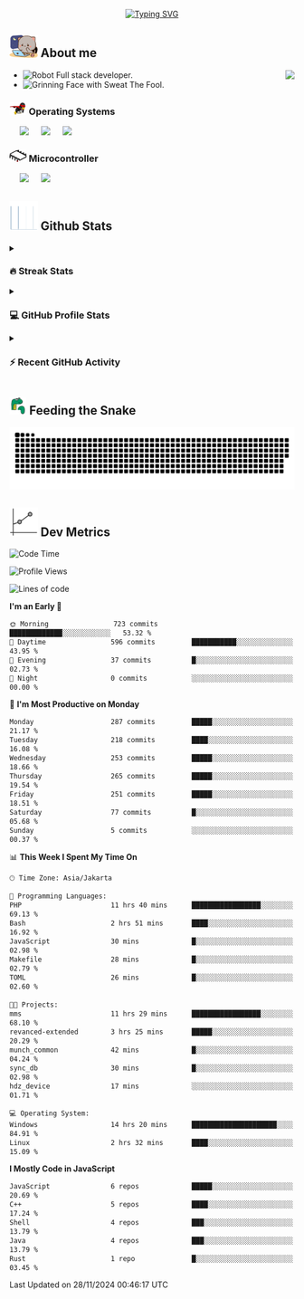 <p align="center">
<a href="https://git.io/typing-svg"><img src="https://readme-typing-svg.herokuapp.com?font=Fira+Code&pause=1000&center=true&vCenter=true&width=435&lines=Ha+ha!+I+am+here!;Told+you+a+storm+was+coming!" alt="Typing SVG" /></a>
</p>

## <picture> <img src = "https://github.com/thunderkex/thunderkex/blob/main/shitspace/goma-cat.gif?raw=true" width = 50px> </picture> About me

<picture> <img align="right" src="https://github.com/thunderkex/thunderkex/blob/main/shitspace/bongo-cat-codes.gif?raw=true"></picture>

- <img src="https://raw.githubusercontent.com/Tarikul-Islam-Anik/Animated-Fluent-Emojis/master/Emojis/Smilies/Robot.png" alt="Robot" width="25" height="25" /> Full stack developer.
- <img src="https://raw.githubusercontent.com/Tarikul-Islam-Anik/Animated-Fluent-Emojis/master/Emojis/Smilies/Grinning%20Face%20with%20Sweat.png" alt="Grinning Face with Sweat" width="25" height="25" /> The Fool.

### <picture> <img src = "https://github.com/thunderkex/thunderkex/blob/main/shitspace/os.gif?raw=true" width = 30px> </picture> Operating Systems

<p align="left">
  &emsp;
    <a href="#"><img src="https://img.shields.io/badge/Linux-FCC624?style=plastic&logo=linux&logoColor=black"></a>
  &emsp;
    <a href="#"><img src="https://img.shields.io/badge/Ubuntu-E95420?style=plastic&logo=ubuntu&logoColor=white"></a>
  &emsp;
    <a href="#"><img src="https://img.shields.io/badge/Windows-0078D6?style=plastic&logo=windows&logoColor=white"></a>
</p>

### <picture> <img src = "https://github.com/thunderkex/thunderkex/blob/main/shitspace/mcr.gif?raw=true" width = 30px> </picture> Microcontroller

<p align="left">
  &emsp;
    <a href="#"><img src="https://img.shields.io/badge/Raspberry%20pi-272e29?style=plastic&logo=raspberrypi&logoColor=pink"></a>
  &emsp;
    <a href="#"><img src="https://img.shields.io/badge/Arduino-364746?style=plastic&logo=Arduino&logoColor=00979D"></a>
</p>
 
## <picture> <img src = "https://github.com/thunderkex/thunderkex/blob/main/shitspace/graph.gif?raw=true" width = 50px>  </picture> Github Stats

<details><summary><h3> 🔥 Streak Stats</h3></summary>

----

<p align="center"><img src="https://streak-stats.demolab.com?user=thunderkex&theme=tokyonight-duo&border_radius=20" alt="thunderkex" /></p>

</details>
  
<details><summary><h3>💻 GitHub Profile Stats</h3></summary>

---

<p align="center">
    <a href="https://github.com/anuraghazra/github-readme-stats">
	    <img alt="thunderkex's Github Stats" src="https://github-readme-stats.vercel.app/api?username=thunderkex&show_icons=true&include_all_commits=true&count_private=true&locale=en&theme=tokyonight&layout=compact" height="230px"/></a>
	  <img src="https://github-readme-stats.vercel.app/api/top-langs?username=thunderkex&langs_count=10&show_icons=true&locale=en&include_all_commits=true&count_private=true&theme=tokyonight" alt="thunderkex" height="230px"/>
<br/>

<b>Note:</b> Top languages is only a metric of the languages my public code consists of and doesn't reflect experience or skill level.

  </p>
</details>

<details><summary><h3>⚡ Recent GitHub Activity</h3></summary>

---

<a href="https://github.com/thunderkex"><img alt="thunderkex's Activity Graph" src="https://github-readme-activity-graph.vercel.app/graph?username=thunderkex&custom_title=thunderkex's%20Contribution%20Graph&theme=react-dark" /></a>

</details>
	
## <picture> <img src = "./shitspace/snake.gif?raw=true" width = 30px> </picture> Feeding the Snake
	
<p align = "center">
	<img src = "https://raw.githubusercontent.com/thunderkex/thunderkex/output/grid-snake-ov.svg"/>
</p>

## <picture> <img src = "https://github.com/thunderkex/thunderkex/blob/main/shitspace/metrics.gif?raw=true" width = 50px> </picture> Dev Metrics

<!--START_SECTION:waka-->
![Code Time](http://img.shields.io/badge/Code%20Time-841%20hrs%2015%20mins-blue)

![Profile Views](http://img.shields.io/badge/Profile%20Views-11-blue)

![Lines of code](https://img.shields.io/badge/From%20Hello%20World%20I%27ve%20Written-3.4%20million%20lines%20of%20code-blue)

**I'm an Early 🐤** 

```text
🌞 Morning                723 commits         █████████████░░░░░░░░░░░░   53.32 % 
🌆 Daytime                596 commits         ███████████░░░░░░░░░░░░░░   43.95 % 
🌃 Evening                37 commits          █░░░░░░░░░░░░░░░░░░░░░░░░   02.73 % 
🌙 Night                  0 commits           ░░░░░░░░░░░░░░░░░░░░░░░░░   00.00 % 
```
📅 **I'm Most Productive on Monday** 

```text
Monday                   287 commits         █████░░░░░░░░░░░░░░░░░░░░   21.17 % 
Tuesday                  218 commits         ████░░░░░░░░░░░░░░░░░░░░░   16.08 % 
Wednesday                253 commits         █████░░░░░░░░░░░░░░░░░░░░   18.66 % 
Thursday                 265 commits         █████░░░░░░░░░░░░░░░░░░░░   19.54 % 
Friday                   251 commits         █████░░░░░░░░░░░░░░░░░░░░   18.51 % 
Saturday                 77 commits          █░░░░░░░░░░░░░░░░░░░░░░░░   05.68 % 
Sunday                   5 commits           ░░░░░░░░░░░░░░░░░░░░░░░░░   00.37 % 
```


📊 **This Week I Spent My Time On** 

```text
🕑︎ Time Zone: Asia/Jakarta

💬 Programming Languages: 
PHP                      11 hrs 40 mins      █████████████████░░░░░░░░   69.13 % 
Bash                     2 hrs 51 mins       ████░░░░░░░░░░░░░░░░░░░░░   16.92 % 
JavaScript               30 mins             █░░░░░░░░░░░░░░░░░░░░░░░░   02.98 % 
Makefile                 28 mins             █░░░░░░░░░░░░░░░░░░░░░░░░   02.79 % 
TOML                     26 mins             █░░░░░░░░░░░░░░░░░░░░░░░░   02.60 % 

🐱‍💻 Projects: 
mms                      11 hrs 29 mins      █████████████████░░░░░░░░   68.10 % 
revanced-extended        3 hrs 25 mins       █████░░░░░░░░░░░░░░░░░░░░   20.29 % 
munch_common             42 mins             █░░░░░░░░░░░░░░░░░░░░░░░░   04.24 % 
sync_db                  30 mins             █░░░░░░░░░░░░░░░░░░░░░░░░   02.98 % 
hdz_device               17 mins             ░░░░░░░░░░░░░░░░░░░░░░░░░   01.71 % 

💻 Operating System: 
Windows                  14 hrs 20 mins      █████████████████████░░░░   84.91 % 
Linux                    2 hrs 32 mins       ████░░░░░░░░░░░░░░░░░░░░░   15.09 % 
```

**I Mostly Code in JavaScript** 

```text
JavaScript               6 repos             █████░░░░░░░░░░░░░░░░░░░░   20.69 % 
C++                      5 repos             ████░░░░░░░░░░░░░░░░░░░░░   17.24 % 
Shell                    4 repos             ███░░░░░░░░░░░░░░░░░░░░░░   13.79 % 
Java                     4 repos             ███░░░░░░░░░░░░░░░░░░░░░░   13.79 % 
Rust                     1 repo              █░░░░░░░░░░░░░░░░░░░░░░░░   03.45 % 
```




 Last Updated on 28/11/2024 00:46:17 UTC
<!--END_SECTION:waka-->
